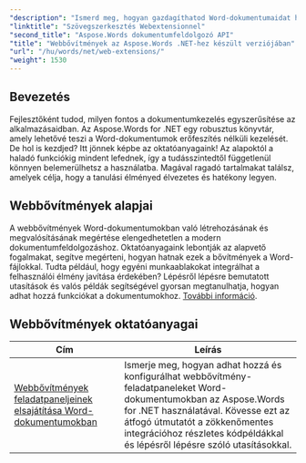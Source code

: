 ```yaml
---
"description": "Ismerd meg, hogyan gazdagíthatod Word-dokumentumaidat hatékony, webalapú bővítményekkel, amelyek dinamikus funkciókat tesznek lehetővé. Akár kezdő, akár tapasztalt fejlesztő vagy."
"linktitle": "Szövegszerkesztés Webextensionnel"
"second_title": "Aspose.Words dokumentumfeldolgozó API"
"title": "Webbővítmények az Aspose.Words .NET-hez készült verziójában"
"url": "/hu/words/net/web-extensions/"
"weight": 1530
---
```


## Bevezetés

Fejlesztőként tudod, milyen fontos a dokumentumkezelés egyszerűsítése az alkalmazásaidban. Az Aspose.Words for .NET egy robusztus könyvtár, amely lehetővé teszi a Word-dokumentumok erőfeszítés nélküli kezelését. De hol is kezdjed? Itt jönnek képbe az oktatóanyagaink! Az alapoktól a haladó funkciókig mindent lefednek, így a tudásszintedtől függetlenül könnyen belemerülhetsz a használatba. Magával ragadó tartalmakat találsz, amelyek célja, hogy a tanulási élményed élvezetes és hatékony legyen.

## Webbővítmények alapjai

A webbővítmények Word-dokumentumokban való létrehozásának és megvalósításának megértése elengedhetetlen a modern dokumentumfeldolgozáshoz. Oktatóanyagaink lebontják az alapvető fogalmakat, segítve megérteni, hogyan hatnak ezek a bővítmények a Word-fájlokkal. Tudta például, hogy egyéni munkaablakokat integrálhat a felhasználói élmény javítása érdekében? Lépésről lépésre bemutatott utasítások és valós példák segítségével gyorsan megtanulhatja, hogyan adhat hozzá funkciókat a dokumentumokhoz. [További információ](./mastering-web-extension-task-panes/).

## Webbővítmények oktatóanyagai
| Cím | Leírás |
| --- | --- |
| [Webbővítmények feladatpaneljeinek elsajátítása Word-dokumentumokban](./mastering-web-extension-task-panes/) | Ismerje meg, hogyan adhat hozzá és konfigurálhat webbővítmény-feladatpaneleket Word-dokumentumokban az Aspose.Words for .NET használatával. Kövesse ezt az átfogó útmutatót a zökkenőmentes integrációhoz részletes kódpéldákkal és lépésről lépésre szóló utasításokkal.